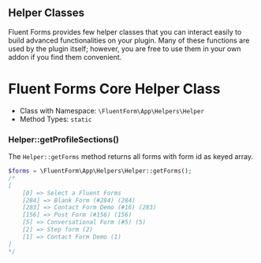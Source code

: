## Helper Classes

Fluent Forms provides few helper classes that you can interact easily to build advanced functionalities on your plugin.
Many of these functions are used by the plugin itself; however, you are free to use them in your own addon if you find them convenient.


# Fluent Forms Core Helper Class

- Class with Namespace: `\FluentForm\App\Helpers\Helper`
- Method Types: `static`

### Helper::getProfileSections()

The `Helper::getForms` method returns all forms with form id as keyed array.

```php 
$forms = \FluentForm\App\Helpers\Helper::getForms();
/*
[
    [0] => Select a Fluent Forms
    [284] => Blank Form (#284) (284)
    [283] => Contact Form Demo (#16) (283)
    [156] => Post Form (#156) (156)
    [5] => Conversational Form (#5) (5)
    [2] => Step form (2)
    [1] => Contact Form Demo (1)
]
*/
```



